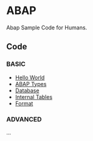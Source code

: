 # ABAP

Abap Sample Code for Humans.

## Code

### BASIC
- [Hello World](code/1_1_helloworld.abap)
- [ABAP Types](code/1_2_var.abap)
- [Database](code/1_3_database.abap)
- [Internal Tables](code/1_4_internaltables.abap)
- [Format](code/1_5_format.abap)

### ADVANCED
...